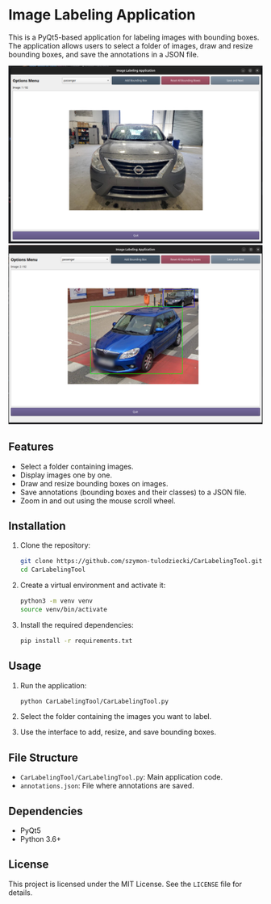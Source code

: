# Image Labeling Application

This is a PyQt5-based application for labeling images with bounding boxes. The application allows users to select a folder of images, draw and resize bounding boxes, and save the annotations in a JSON file.

![Screenshot 1](img/img_1.png)
![Screenshot 2](img/img_2.png)

## Features

- Select a folder containing images.
- Display images one by one.
- Draw and resize bounding boxes on images.
- Save annotations (bounding boxes and their classes) to a JSON file.
- Zoom in and out using the mouse scroll wheel.

## Installation

1. Clone the repository:
    ```sh
    git clone https://github.com/szymon-tulodziecki/CarLabelingTool.git
    cd CarLabelingTool
    ```

2. Create a virtual environment and activate it:
    ```sh
    python3 -m venv venv
    source venv/bin/activate
    ```

3. Install the required dependencies:
    ```sh
    pip install -r requirements.txt
    ```

## Usage

1. Run the application:
    ```sh
    python CarLabelingTool/CarLabelingTool.py
    ```

2. Select the folder containing the images you want to label.

3. Use the interface to add, resize, and save bounding boxes.

## File Structure

- `CarLabelingTool/CarLabelingTool.py`: Main application code.
- `annotations.json`: File where annotations are saved.

## Dependencies

- PyQt5
- Python 3.6+

## License

This project is licensed under the MIT License. See the `LICENSE` file for details.